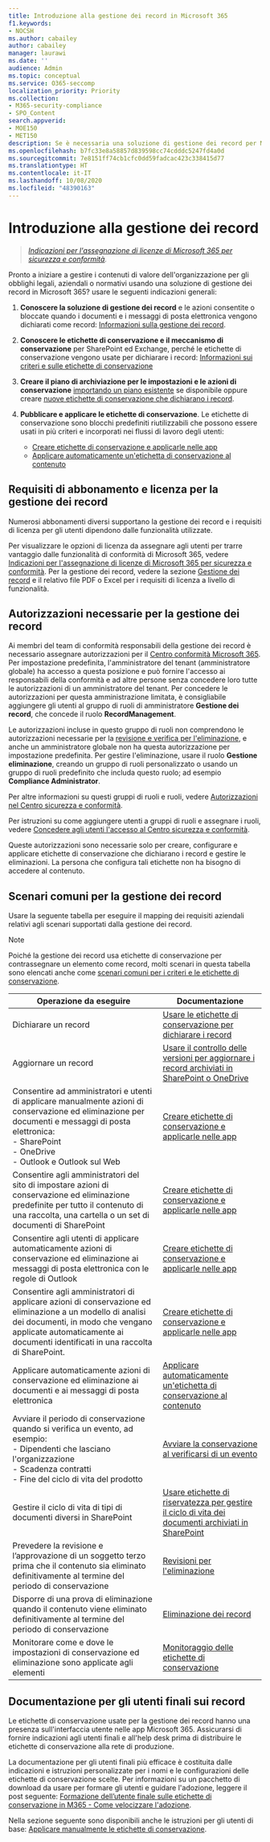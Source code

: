 ```yaml
---
title: Introduzione alla gestione dei record in Microsoft 365
f1.keywords:
- NOCSH
ms.author: cabailey
author: cabailey
manager: laurawi
ms.date: ''
audience: Admin
ms.topic: conceptual
ms.service: O365-seccomp
localization_priority: Priority
ms.collection:
- M365-security-compliance
- SPO_Content
search.appverid:
- MOE150
- MET150
description: Se è necessaria una soluzione di gestione dei record per Microsoft 365 che gestisca i contenuti di valore per obblighi legali, aziendali o normativi, di seguito vengono riportate alcune indicazioni utili per iniziare.
ms.openlocfilehash: b7fc33e8a58857d839598cc74cdddc5247fd4a0d
ms.sourcegitcommit: 7e8151ff74cb1cfc0dd59fadcac423c338415d77
ms.translationtype: HT
ms.contentlocale: it-IT
ms.lasthandoff: 10/08/2020
ms.locfileid: "48390163"
---
```

# <a name="get-started-with-records-management"></a>Introduzione alla gestione dei record

>*[Indicazioni per l'assegnazione di licenze di Microsoft 365 per sicurezza e conformità](https://aka.ms/ComplianceSD).*

Pronto a iniziare a gestire i contenuti di valore dell'organizzazione per gli obblighi legali, aziendali o normativi usando una soluzione di gestione dei record in Microsoft 365? usare le seguenti indicazioni generali:

1. **Conoscere la soluzione di gestione dei record** e le azioni consentite o bloccate quando i documenti e i messaggi di posta elettronica vengono dichiarati come record: [Informazioni sulla gestione dei record](records-management.md). 

2. **Conoscere le etichette di conservazione e il meccanismo di conservazione** per SharePoint ed Exchange, perché le etichette di conservazione vengono usate per dichiarare i record: [Informazioni sui criteri e sulle etichette di conservazione](retention.md)

3. **Creare il piano di archiviazione per le impostazioni e le azioni di conservazione** [importando un piano esistente](file-plan-manager.md#import-retention-labels-into-your-file-plan ) se disponibile oppure creare [nuove etichette di conservazione che dichiarano i record](declare-records.md).

4. **Pubblicare e applicare le etichette di conservazione**. Le etichette di conservazione sono blocchi predefiniti riutilizzabili che possono essere usati in più criteri e incorporati nei flussi di lavoro degli utenti: 
    
    - [Creare etichette di conservazione e applicarle nelle app](create-apply-retention-labels.md)
    - [Applicare automaticamente un'etichetta di conservazione al contenuto](apply-retention-labels-automatically.md)

## <a name="subscription-and-licensing-requirements-for-records-management"></a>Requisiti di abbonamento e licenza per la gestione dei record 

Numerosi abbonamenti diversi supportano la gestione dei record e i requisiti di licenza per gli utenti dipendono dalle funzionalità utilizzate.

Per visualizzare le opzioni di licenza da assegnare agli utenti per trarre vantaggio dalle funzionalità di conformità di Microsoft 365, vedere [Indicazioni per l'assegnazione di licenze di Microsoft 365 per sicurezza e conformità](https://aka.ms/ComplianceSD). Per la gestione dei record, vedere la sezione [Gestione dei record](https://docs.microsoft.com/office365/servicedescriptions/microsoft-365-service-descriptions/microsoft-365-tenantlevel-services-licensing-guidance/microsoft-365-security-compliance-licensing-guidance#records-management) e il relativo file PDF o Excel per i requisiti di licenza a livello di funzionalità.

## <a name="permissions-required-for-records-management"></a>Autorizzazioni necessarie per la gestione dei record

Ai membri del team di conformità responsabili della gestione dei record è necessario assegnare autorizzazioni per il [Centro conformità Microsoft 365](https://compliance.microsoft.com/). Per impostazione predefinita, l'amministratore del tenant (amministratore globale) ha accesso a questa posizione e può fornire l'accesso ai responsabili della conformità e ad altre persone senza concedere loro tutte le autorizzazioni di un amministratore del tenant. Per concedere le autorizzazioni per questa amministrazione limitata, è consigliabile aggiungere gli utenti al gruppo di ruoli di amministratore **Gestione dei record**, che concede il ruolo **RecordManagement**.

Le autorizzazioni incluse in questo gruppo di ruoli non comprendono le autorizzazioni necessarie per la [revisione e verifica per l'eliminazione](disposition.md), e anche un amministratore globale non ha questa autorizzazione per impostazione predefinita. Per gestire l'eliminazione, usare il ruolo **Gestione eliminazione**, creando un gruppo di ruoli personalizzato o usando un gruppo di ruoli predefinito che includa questo ruolo; ad esempio **Compliance Administrator**.

Per altre informazioni su questi gruppi di ruoli e ruoli, vedere [Autorizzazioni nel Centro sicurezza e conformità](https://docs.microsoft.com/microsoft-365/security/office-365-security/permissions-in-the-security-and-compliance-center#roles-in-the-security--compliance-center).

Per istruzioni su come aggiungere utenti a gruppi di ruoli e assegnare i ruoli, vedere [Concedere agli utenti l'accesso al Centro sicurezza e conformità](https://docs.microsoft.com/microsoft-365/security/office-365-security/grant-access-to-the-security-and-compliance-center).

Queste autorizzazioni sono necessarie solo per creare, configurare e applicare etichette di conservazione che dichiarano i record e gestire le eliminazioni. La persona che configura tali etichette non ha bisogno di accedere al contenuto.

## <a name="common-scenarios-for-records-management"></a>Scenari comuni per la gestione dei record

Usare la seguente tabella per eseguire il mapping dei requisiti aziendali relativi agli scenari supportati dalla gestione dei record.

> [!NOTE]
> Poiché la gestione dei record usa etichette di conservazione per contrassegnare un elemento come record, molti scenari in questa tabella sono elencati anche come [scenari comuni per i criteri e le etichette di conservazione](get-started-with-retention.md#common-scenarios-for-retention-policies-and-retention-labels).

|Operazione da eseguire|Documentazione|
|----------------|---------------|
|Dichiarare un record |[Usare le etichette di conservazione per dichiarare i record](declare-records.md)|
|Aggiornare un record |[Usare il controllo delle versioni per aggiornare i record archiviati in SharePoint o OneDrive](record-versioning.md)|
|Consentire ad amministratori e utenti di applicare manualmente azioni di conservazione ed eliminazione per documenti e messaggi di posta elettronica: <br />-  SharePoint <br />- OneDrive <br />- Outlook e Outlook sul Web|[Creare etichette di conservazione e applicarle nelle app](create-apply-retention-labels.md)|
|Consentire agli amministratori del sito di impostare azioni di conservazione ed eliminazione predefinite per tutto il contenuto di una raccolta, una cartella o un set di documenti di SharePoint|[Creare etichette di conservazione e applicarle nelle app](create-apply-retention-labels.md)|
|Consentire agli utenti di applicare automaticamente azioni di conservazione ed eliminazione ai messaggi di posta elettronica con le regole di Outlook|[Creare etichette di conservazione e applicarle nelle app](create-apply-retention-labels.md)|
|Consentire agli amministratori di applicare azioni di conservazione ed eliminazione a un modello di analisi dei documenti, in modo che vengano applicate automaticamente ai documenti identificati in una raccolta di SharePoint.|[Creare etichette di conservazione e applicarle nelle app](create-apply-retention-labels.md)|
|Applicare automaticamente azioni di conservazione ed eliminazione ai documenti e ai messaggi di posta elettronica |[Applicare automaticamente un'etichetta di conservazione al contenuto](apply-retention-labels-automatically.md)|
|Avviare il periodo di conservazione quando si verifica un evento, ad esempio:  <br />- Dipendenti che lasciano l'organizzazione <br />- Scadenza contratti <br />- Fine del ciclo di vita del prodotto| [Avviare la conservazione al verificarsi di un evento](event-driven-retention.md)|
|Gestire il ciclo di vita di tipi di documenti diversi in SharePoint| [Usare etichette di riservatezza per gestire il ciclo di vita dei documenti archiviati in SharePoint](auto-apply-retention-labels-scenario.md)|
|Prevedere la revisione e l’approvazione di un soggetto terzo prima che il contenuto sia eliminato definitivamente al termine del periodo di conservazione|[Revisioni per l'eliminazione](disposition.md#disposition-reviews) |
|Disporre di una prova di eliminazione quando il contenuto viene eliminato definitivamente al termine del periodo di conservazione|[Eliminazione dei record](disposition.md#disposition-of-records) |
|Monitorare come e dove le impostazioni di conservazione ed eliminazione sono applicate agli elementi | [Monitoraggio delle etichette di conservazione](retention.md#monitoring-retention-labels) |

## <a name="end-user-documentation-for-records"></a>Documentazione per gli utenti finali sui record

Le etichette di conservazione usate per la gestione dei record hanno una presenza sull'interfaccia utente nelle app Microsoft 365. Assicurarsi di fornire indicazioni agli utenti finali e all'help desk prima di distribuire le etichette di conservazione alla rete di produzione.

La documentazione per gli utenti finali più efficace è costituita dalle indicazioni e istruzioni personalizzate per i nomi e le configurazioni delle etichette di conservazione scelte. Per informazioni su un pacchetto di download da usare per formare gli utenti e guidare l'adozione, leggere il post seguente: [Formazione dell’utente finale sulle etichette di conservazione in M365 - Come velocizzare l'adozione](https://techcommunity.microsoft.com/t5/microsoft-security-and/end-user-training-for-retention-labels-in-m365-how-to-accelerate/ba-p/1750861).

Nella sezione seguente sono disponibili anche le istruzioni per gli utenti di base: [Applicare manualmente le etichette di conservazione](create-apply-retention-labels.md#manually-apply-retention-labels).
